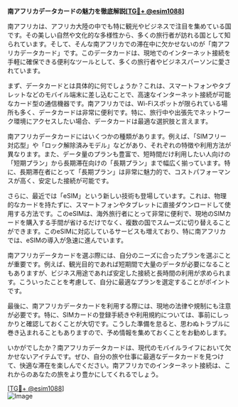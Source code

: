 **南アフリカデータカードの魅力を徹底解説[[TG💪+ @esim1088](https://t.me/s/esim1088)]**

南アフリカは、アフリカ大陸の中でも特に観光やビジネスで注目を集めている国です。その美しい自然や文化的な多様性から、多くの旅行者が訪れる国として知られています。そして、そんな南アフリカでの滞在中に欠かせないのが「南アフリカデータカード」です。このデータカードは、現地でのインターネット接続を手軽に確保できる便利なツールとして、多くの旅行者やビジネスパーソンに愛されています。

まず、データカードとは具体的に何でしょうか？これは、スマートフォンやタブレットなどのモバイル端末に差し込むことで、高速なインターネット接続が可能なカード型の通信機器です。南アフリカでは、Wi-Fiスポットが限られている場所も多く、データカードは非常に便利です。特に、旅行中や出張先でネットワーク環境にアクセスしたい場合、データカードは最適な選択肢と言えます。

南アフリカデータカードにはいくつかの種類があります。例えば、「SIMフリー対応型」や「ロック解除済みモデル」などがあり、それぞれの特徴や利用方法が異なります。また、データ量のプランも豊富で、短時間だけ利用したい人向けの「短期プラン」から長期滞在向けの「長期プラン」まで幅広く揃っています。特に、長期滞在者にとって「長期プラン」は非常に魅力的で、コストパフォーマンスが高く、安定した接続が可能です。

さらに、最近では「eSIM」という新しい技術も登場しています。これは、物理的なカードを持たずに、スマートフォンやタブレットに直接ダウンロードして使用する方法です。このeSIMは、海外旅行者にとって非常に便利で、現地のSIMカードを購入する手間が省けるだけでなく、複数の国でスムーズに切り替えることができます。このeSIMに対応しているサービスも増えており、特に南アフリカでは、eSIMの導入が急速に進んでいます。

南アフリカデータカードを選ぶ際には、自分のニーズに合ったプランを選ぶことが重要です。例えば、観光目的であれば短期間で大量のデータが必要になることもありますが、ビジネス用途であれば安定した接続と長時間の利用が求められます。こういったことを考慮して、自分に最適なプランを選定することがポイントです。

最後に、南アフリカデータカードを利用する際には、現地の法律や規制にも注意が必要です。特に、SIMカードの登録手続きや利用規約については、事前にしっかりと確認しておくことが大切です。こうした準備を怠ると、思わぬトラブルに巻き込まれることもありますので、予め情報を集めておくことをお勧めします。

いかがでしたか？南アフリカデータカードは、現代のモバイルライフにおいて欠かせないアイテムです。ぜひ、自分の旅や仕事に最適なデータカードを見つけて、快適な滞在を楽しんでください。南アフリカでのインターネット接続は、これからのあなたの旅をより豊かにしてくれるでしょう。

[[TG💪+ @esim1088](https://t.me/s/esim1088)]  
![Image](https://i.postimg.cc/Y0z9fWf4/image.png)
